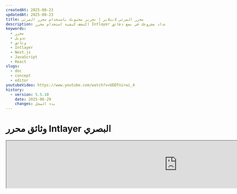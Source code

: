```yaml
---
createdAt: 2025-08-23
updatedAt: 2025-08-23
title: محرر المرئي لِانتلاير | تحرير محتوىك باستخدام محرر المرئي
description: اكتشف كيفية استخدام محرر Intlayer لإدارة موقعك الإلكتروني متعدد اللغات. اتبع الخطوات في هذه الوثيقة عبر الإنترنت لإعداد مشروعك في بضع دقائق.
keywords:
  - محرر
  - تدويل
  - وثائق
  - Intlayer
  - Next.js
  - JavaScript
  - React
slugs:
  - doc
  - concept
  - editor
youtubeVideo: https://www.youtube.com/watch?v=UDDTnirwi_4
history:
  - version: 5.5.10
    date: 2025-06-29
    changes: بدء السجل
---
```


# وثائق محرر Intlayer البصري

<iframe title="Visual Editor + CMS for Your Web App: Intlayer Explained" class="m-auto aspect-[16/9] w-full overflow-hidden rounded-lg border-0" allow="autoplay; gyroscope;" loading="lazy" width="1080" height="auto" src="https://www.youtube.com/embed/UDDTnirwi_4?autoplay=0&amp;origin=http://intlayer.org&amp;controls=0&amp;rel=1"/>

محرر Intlayer البصري هو أداة تقوم بتغليف موقعك الإلكتروني للتفاعل مع ملفات إعلان المحتوى الخاصة بك باستخدام محرر بصري.

![واجهة محرر Intlayer البصري](https://github.com/aymericzip/intlayer/blob/main/docs/assets/visual_editor.gif?raw=true)

حزمة `intlayer-editor` مبنية على Intlayer ومتاحة لتطبيقات JavaScript، مثل React (Create React App)، Vite + React، و Next.js.

## المحرر البصري مقابل CMS

محرر Intlayer البصري هو أداة تتيح لك إدارة المحتوى الخاص بك في محرر بصري للقواميس المحلية. بمجرد إجراء تغيير، سيتم استبدال المحتوى في قاعدة الكود. هذا يعني أن التطبيق سيتم إعادة بنائه وستتم إعادة تحميل الصفحة لعرض المحتوى الجديد.

على النقيض من ذلك، فإن [Intlayer CMS](https://github.com/aymericzip/intlayer/blob/main/docs/docs/ar/intlayer_CMS.md) هو أداة تتيح لك إدارة المحتوى الخاص بك في محرر بصري للقواميس البعيدة. بمجرد إجراء تغيير، لن يؤثر المحتوى على قاعدة الكود الخاصة بك. وسيعرض الموقع تلقائيًا المحتوى الذي تم تغييره.

## دمج Intlayer في تطبيقك

لمزيد من التفاصيل حول كيفية دمج Intlayer، راجع القسم المناسب أدناه:

### الدمج مع Next.js

لدمج مع Next.js، راجع [دليل الإعداد](https://github.com/aymericzip/intlayer/blob/main/docs/docs/ar/intlayer_with_nextjs_15.md).

### الدمج مع Create React App

لدمج مع Create React App، راجع [دليل الإعداد](https://github.com/aymericzip/intlayer/blob/main/docs/docs/ar/intlayer_with_create_react_app.md).

### الدمج مع Vite + React

لدمج مع Vite + React، راجع [دليل الإعداد](https://github.com/aymericzip/intlayer/blob/main/docs/docs/ar/intlayer_with_vite+react.md).

## كيفية عمل محرر Intlayer

المحرر البصري في تطبيق يتضمن شيئين:

- تطبيق واجهة أمامية يعرض موقعك داخل iframe. إذا كان موقعك يستخدم Intlayer، سيكتشف المحرر البصري محتواك تلقائيًا، وسيسمح لك بالتفاعل معه. بمجرد إجراء تعديل، ستتمكن من تنزيل تغييراتك.

- بمجرد النقر على زر التنزيل، سيرسل المحرر البصري طلبًا إلى الخادم لاستبدال ملفات إعلان المحتوى الخاصة بك بالمحتوى الجديد (أينما تم إعلان هذه الملفات في مشروعك).

> لاحظ أنه في الوقت الحالي، سيكتب محرر Intlayer ملفات إعلان المحتوى الخاصة بك كملفات JSON.

## التثبيت

بمجرد تكوين Intlayer في مشروعك، قم ببساطة بتثبيت `intlayer-editor` كاعتماد تطوير:

```bash packageManager="npm"
npm install intlayer-editor --save-dev
```

```bash packageManager="yarn"
yarn add intlayer-editor --save-dev
```

```bash packageManager="pnpm"
pnpm add intlayer-editor --save-dev
```

## التكوين

في ملف تكوين Intlayer الخاص بك، يمكنك تخصيص إعدادات المحرر:

```typescript fileName="intlayer.config.ts" codeFormat="typescript"
import type { IntlayerConfig } from "intlayer";

const config: IntlayerConfig = {
  // ... إعدادات التكوين الأخرى
  editor: {
    /**
     * مطلوب
     * عنوان URL للتطبيق.
     * هذا هو عنوان URL المستهدف من قبل المحرر البصري.
     * مثال: 'http://localhost:3000'
     */
    applicationURL: process.env.INTLAYER_APPLICATION_URL,
    /**
     * اختياري
     * الافتراضي هو `true`. إذا كان `false`، فإن المحرر غير نشط ولا يمكن الوصول إليه.
     * يمكن استخدامه لتعطيل المحرر لبيئات محددة لأسباب أمنية، مثل الإنتاج.
     */
    enabled: process.env.INTLAYER_ENABLED,
    /**
     * اختياري
     * الافتراضي هو `8000`.
     * منفذ خادم المحرر.
     */
    port: process.env.INTLAYER_PORT,
    /**
     * اختياري
     * الافتراضي هو "http://localhost:8000"
     * عنوان URL لخادم المحرر.
     */
    editorURL: process.env.INTLAYER_EDITOR_URL,
  },
};

export default config;
```

```javascript fileName="intlayer.config.mjs" codeFormat="esm"
/** @type {import('intlayer').IntlayerConfig} */
const config = {
  // ... إعدادات التكوين الأخرى
  editor: {
    /**
     * مطلوب
     * عنوان URL للتطبيق.
     * هذا هو عنوان URL المستهدف من قبل المحرر البصري.
     * مثال: 'http://localhost:3000'
     */
    applicationURL: process.env.INTLAYER_APPLICATION_URL,
    /**
     * اختياري
     * الافتراضي هو `true`. إذا كان `false`، فإن المحرر غير نشط ولا يمكن الوصول إليه.
     * يمكن استخدامه لتعطيل المحرر لبيئات محددة لأسباب أمنية، مثل الإنتاج.
     */
    enabled: process.env.INTLAYER_ENABLED,
    /**
     * اختياري
     * الافتراضي هو `8000`.
     * المنفذ المستخدم من قبل خادم المحرر البصري.
     */
    port: process.env.INTLAYER_PORT,
    /**
     * اختياري
     * الافتراضي هو "http://localhost:8000"
     * عنوان URL لخادم المحرر الذي يمكن الوصول إليه من التطبيق. يُستخدم لتقييد المصادر التي يمكنها التفاعل مع التطبيق لأسباب أمنية. إذا تم تعيينه إلى `'*'`، يكون المحرر متاحًا من أي مصدر. يجب تعيينه إذا تم تغيير المنفذ، أو إذا كان المحرر مستضافًا على نطاق مختلف.
     */
    editorURL: process.env.INTLAYER_EDITOR_URL,
  },
};

export default config;
```

```javascript fileName="intlayer.config.cjs" codeFormat="commonjs"
/** @type {import('intlayer').IntlayerConfig} */
const config = {
  // ... إعدادات التكوين الأخرى
  editor: {
    /**
     * مطلوب
     * عنوان URL للتطبيق.
     * هذا هو عنوان URL المستهدف من قبل المحرر البصري.
     */
    applicationURL: process.env.INTLAYER_APPLICATION_URL,
    /**
     * اختياري
     * الافتراضي هو `8000`.
     * منفذ خادم المحرر.
     */
    port: process.env.INTLAYER_PORT,
    /**
     * اختياري
     * الافتراضي هو "http://localhost:8000"
     * عنوان URL لخادم المحرر.
     */
    editorURL: process.env.INTLAYER_EDITOR_URL,
    /**
     * اختياري
     * الافتراضي هو `true`. إذا كان `false`، فإن المحرر غير نشط ولا يمكن الوصول إليه.
     * يمكن استخدامه لتعطيل المحرر لبيئات محددة لأسباب أمنية، مثل الإنتاج.
     */
    enabled: process.env.INTLAYER_ENABLED,
  },
};

module.exports = config;
```

> لمشاهدة جميع المعلمات المتاحة، راجع [وثائق التكوين](https://github.com/aymericzip/intlayer/blob/main/docs/docs/ar/configuration.md).

## استخدام المحرر

1. عند تثبيت المحرر، يمكنك بدء تشغيل المحرر باستخدام الأمر التالي:

   ```bash packageManager="npm"
   npx intlayer-editor start
   ```

   ```bash packageManager="yarn"
   yarn intlayer-editor start
   ```

   ```bash packageManager="pnpm"
   pnpm intlayer-editor start
   ```

   > **لاحظ أنه يجب تشغيل تطبيقك بالتوازي.** يجب أن يتطابق عنوان URL للتطبيق مع الذي قمت بتعيينه في تكوين المحرر (`applicationURL`).

2. ثم افتح عنوان URL المقدم. الافتراضي هو `http://localhost:8000`.

   يمكنك عرض كل حقل مفهرس بواسطة Intlayer عن طريق التمرير فوق المحتوى الخاص بك باستخدام المؤشر.

   ![التمرير فوق المحتوى](https://github.com/aymericzip/intlayer/blob/main/docs/assets/intlayer_editor_hover_content.png)

3. إذا كان محتواك محددًا، يمكنك الضغط عليه مطولاً لعرض درج التعديل.

## تكوين البيئة

يمكن تكوين المحرر لاستخدام ملف بيئة محدد. هذا مفيد عندما تريد استخدام نفس ملف التكوين للتطوير والإنتاج.

لاستخدام ملف بيئة محدد، يمكنك استخدام العلامة `--env-file` أو `-f` عند بدء تشغيل المحرر:

```bash packageManager="npm"
npx intlayer-editor start -f .env.development
```

```bash packageManager="yarn"
yarn intlayer-editor start -f .env.development
```

```bash packageManager="pnpm"
pnpm intlayer-editor start -f .env.development
```

> لاحظ أن ملف البيئة يجب أن يكون موجودًا في الدليل الجذر لمشروعك.

أو يمكنك استخدام العلامة `--env` أو `-e` لتحديد البيئة:

```bash packageManager="npm"
npx intlayer-editor start -e development
```

```bash packageManager="yarn"
yarn intlayer-editor start -e development
```

```bash packageManager="pnpm"
pnpm intlayer-editor start -e development
```

## التصحيح

إذا واجهت أي مشاكل مع المحرر البصري، تحقق من التالي:

- المحرر البصري والتطبيق يعملان.

- تم إعداد [تكوين المحرر](https://intlayer.org/doc/concept/configuration#editor-configuration) بشكل صحيح في ملف تكوين Intlayer الخاص بك.
  - الحقول المطلوبة:
    - يجب أن يتطابق عنوان URL للتطبيق مع الذي قمت بتعيينه في تكوين المحرر (`applicationURL`).

- يستخدم المحرر المرئي iframe لعرض موقعك الإلكتروني. تأكد من أن سياسة أمان المحتوى (CSP) لموقعك تسمح بعنوان URL الخاص بنظام إدارة المحتوى (CMS) كـ `frame-ancestors` ('http://localhost:8000' بشكل افتراضي). تحقق من وحدة تحكم المحرر لأي أخطاء.
